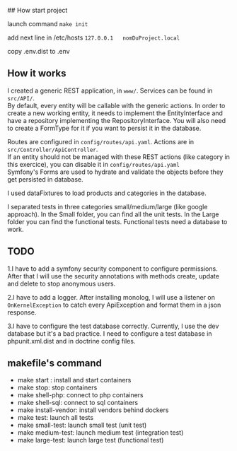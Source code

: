 ## How start project

launch command 
```make init```

add next line in /etc/hosts
``` 127.0.0.1   nomDuProject.local ```

copy .env.dist to .env

## How it works 
I created a generic REST application, in ```www/```. Services can be found in ```src/API/```.  
By default, every entity will be callable with the generic actions. In order to create a new working entity, it needs to implement the EntityInterface and have a repository implementing the RepositoryInterface.
You will also need to create a FormType for it if you want to persist it in the database.

Routes are configured in ```config/routes/api.yaml```.
Actions are in ```src/Controller/ApiController```.  
If an entity should not be managed with these REST actions (like category in this exercice), you can disable it in ```config/routes/api.yaml```  
Symfony's Forms are used to hydrate and validate the objects before they get persisted in database.

I used dataFixtures to load products and categories in the database.

I separated tests in three categories small/medium/large (like google approach). In the Small folder, you can find all the unit tests. In the Large folder you can find the functional tests. Functional tests need a database to work.


## TODO 

1.I have to add a symfony security component to configure permissions. After that I will use the security annotations with methods create, update and delete to stop anonymous users.

2.I have to add a logger. After installing monolog, I will use a listener on ```OnKernelException``` to catch every ApiException and format them in a json response.

3.I have to configure the test database correctly. Currently, I use the dev database but it's a bad practice. I need to configure a test database in phpunit.xml.dist and in doctrine config files.

## makefile's command

- make start : install and start containers
- make stop: stop containers
- make shell-php: connect to php containers
- make shell-sql: connect to sql containers
- make install-vendor: install vendors behind dockers
- make test: launch all tests
- make small-test: launch small test (unit test)
- make medium-test: launch medium test (integration test)
- make large-test: launch large test (functional test)

